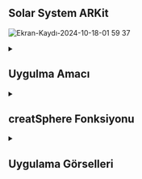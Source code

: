 ## Solar System ARKit
![Ekran-Kaydı-2024-10-18-01 59 37](https://github.com/user-attachments/assets/a018f151-41ae-4df4-a32a-8619c5bd5fac)
<details>
    <summary><h2>Uygulma Amacı</h2></summary>
  Uygulama, artırılmış gerçeklik ile Güneş Sistemi'ndeki gezegenleri kullanıcılara sunuyor,iOS platformunda ARKit ve SceneKit kullanarak artırılmış gerçeklik (AR) deneyimi oluşturan bir uygulamanın parçasıdır. ARSCNView, AR (Artırılmış Gerçeklik) içeriklerini görüntülemek için kullanılan bir SceneKit tabanlı bir görünümdür. Kodda, bazı gezegenlerin (Mars, Venüs ve Dünya) 3D küreler şeklinde ekrana yerleştirildiğini ve kullanıcının cihazını hareket ettirerek bu kürelere AR ortamında bakabileceğini görebiliyoruz.
  </details> 


  <details>
    <summary><h2>creatSphere Fonksiyonu</h2></summary>
    creatSphere: Belirtilen radius ile bir küre yaratır ve content (örneğin Mars) resmini kaplama olarak kullanır.
     SCNSphere: 3D küre oluşturur.
     SCNMaterial: Kaplama materyali oluşturur. Resimler (UIImage) bu materyale atanır.
    SCNNode: Kürenin sahnedeki pozisyonunu belirleyen ve yöneten bir düğümdür.

    
    ```
    func creatSphere(radius: CGFloat , content: String , vector: SCNVector3 ) -> SCNNode {
    let mySphere = SCNSphere(radius: radius)
    let boxMeterial = SCNMaterial()
    boxMeterial.diffuse.contents = UIImage(named: content)
    mySphere.materials = [boxMeterial]
    let node = SCNNode()
    node.position = vector
    node.geometry = mySphere
    
    return node
    }




    ```
  </details> 



<details>
    <summary><h2>Uygulama Görselleri </h2></summary>
    
    
 <table style="width: 100%;">
    <tr>
        <td style="text-align: center; width: 16.67%;">
            <h4 style="font-size: 14px;">ARKit Karanlik Cevredeki Performans Gorseli </h4>
            <img src="https://github.com/user-attachments/assets/a0eb3391-a342-421c-bcc5-c19c087e9475" style="width: 100%; height: auto;">
        </td>
      <td style="text-align: center; width: 16.67%;">
            <h4 style="font-size: 14px;">ARKit Aydinlik Cevredeki Performans Gorseli  </h4>
            <img src="https://github.com/user-attachments/assets/b9681d71-f270-458a-b75d-b15a1eec968c" style="width: 100%; height: auto;">
        </td>
      <td style="text-align: center; width: 16.67%;">
            <h4 style="font-size: 14px;">ARKit Aydinlik Cevredeki Performans Gorseli  </h4>
            <img src="https://github.com/user-attachments/assets/7739d4de-2976-41bd-b92f-48ade9ea3b69" style="width: 100%; height: auto;">
        </td>
    </tr>
</table>
  </details> 
